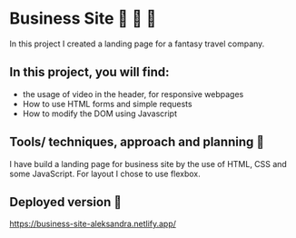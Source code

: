# Business Site 🌴 🌴 🌴

In this project I created a landing page for a fantasy travel company.

## In this project, you will find:

- the usage of video in the header, for responsive webpages
- How to use HTML forms and simple requests
- How to modify the DOM using Javascript

## Tools/ techniques, approach and planning 🔨

I have build a landing page for business site by the use of HTML, CSS and some JavaScript. For layout I chose to use flexbox.

## Deployed version 🚀

https://business-site-aleksandra.netlify.app/


